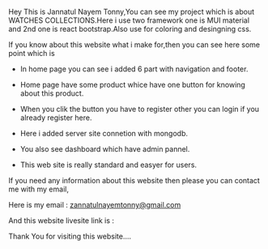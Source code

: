 Hey This is Jannatul Nayem Tonny,You can see my project which is about WATCHES COLLECTIONS.Here i use two framework one is MUI material and 2nd one is react bootstrap.Also use for coloring and desingning css.

If you know about this website what i make for,then you can see here some point which is

- In home page you can see i added 6 part with navigation and footer.

- Home page have some product whice have one button for knowing about this product.

- When you clik the button you have to register other you can login if you already register here.

- Here i added server site connetion with mongodb.

- You also see dashboard which have admin pannel.

- This web site is really standard and easyer for users.

If you need any information about this website then please you can contact me with my email,

Here is my email : zannatulnayemtonny@gmail.com


And this website livesite link is : 


Thank You for visiting this website....